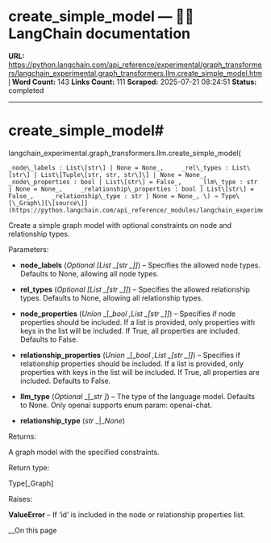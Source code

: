 # create_simple_model — 🦜🔗 LangChain  documentation

**URL:** https://python.langchain.com/api_reference/experimental/graph_transformers/langchain_experimental.graph_transformers.llm.create_simple_model.html
**Word Count:** 143
**Links Count:** 111
**Scraped:** 2025-07-21 08:24:51
**Status:** completed

---

# create\_simple\_model\#

langchain\_experimental.graph\_transformers.llm.create\_simple\_model\(

    _node\_labels : List\[str\] | None = None_,     _rel\_types : List\[str\] | List\[Tuple\[str, str, str\]\] | None = None_,     _node\_properties : bool | List\[str\] = False_,     _llm\_type : str | None = None_,     _relationship\_properties : bool | List\[str\] = False_,     _relationship\_type : str | None = None_, \) → Type\[\_Graph\][\[source\]](https://python.langchain.com/api_reference/_modules/langchain_experimental/graph_transformers/llm.html#create_simple_model)\#     

Create a simple graph model with optional constraints on node and relationship types.

Parameters:     

  * **node\_labels** \(_Optional_ _\[__List_ _\[__str_ _\]__\]_\) – Specifies the allowed node types. Defaults to None, allowing all node types.

  * **rel\_types** \(_Optional_ _\[__List_ _\[__str_ _\]__\]_\) – Specifies the allowed relationship types. Defaults to None, allowing all relationship types.

  * **node\_properties** \(_Union_ _\[__bool_ _,__List_ _\[__str_ _\]__\]_\) – Specifies if node properties should be included. If a list is provided, only properties with keys in the list will be included. If True, all properties are included. Defaults to False.

  * **relationship\_properties** \(_Union_ _\[__bool_ _,__List_ _\[__str_ _\]__\]_\) – Specifies if relationship properties should be included. If a list is provided, only properties with keys in the list will be included. If True, all properties are included. Defaults to False.

  * **llm\_type** \(_Optional_ _\[__str_ _\]_\) – The type of the language model. Defaults to None. Only openai supports enum param: openai-chat.

  * **relationship\_type** \(_str_ _|__None_\)

Returns:     

A graph model with the specified constraints.

Return type:     

Type\[\_Graph\]

Raises:     

**ValueError** – If ‘id’ is included in the node or relationship properties list.

__On this page